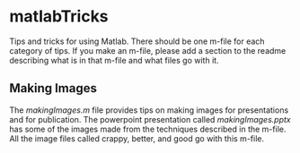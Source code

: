 # matlabTricks
Tips and tricks for using Matlab.
There should be one m-file for each category of tips. If you make an m-file, please add a section to the readme describing what is in that m-file and what files go with it.

## Making Images
The _makingImages.m_ file provides tips on making images for presentations and for publication. The powerpoint presentation called _makingImages.pptx_ has some of the images made from the techniques described in the m-file. All the image files called crappy, better, and good go with this m-file.

